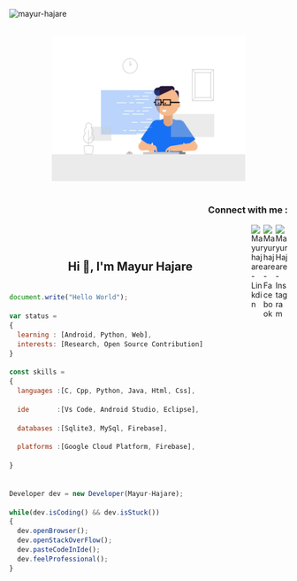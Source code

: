 <p align="left"> <img src="https://komarev.com/ghpvc/?username=mayur-hajare" alt="mayur-hajare" /> </p>
<p align="center">
<br><img src="https://github.com/mayur-hajare/mayur-hajare/blob/main/developer-dribbble.gif" width="350px"><br><br>
</p>
<h3 align="right">Connect with me :</h3>
<a href="https://instagram.com/mayur_hajare28">
  <img align="right" alt="Mayur Hajare - Instagram" width="22px" src="https://img.shields.io/badge/instagram-%23E4405F.svg?&style=for-the-badge&logo=instagram&logoColor=white"/>
</a>
<a href="https://www.facebook.com/mayur.hajare.102">
  <img align="right" alt="Mayur hajare - Facebook" width="22px" src="https://img.shields.io/badge/linkedin-%230077B5.svg?&style=for-the-badge&logo=linkedin&logoColor=white"/>
</a>
<a href="https://www.linkedin.com/in/mayur-hajare-6583611b3/">
  <img align="right" alt="Mayur hajare - Linkdin" width="22px" src="https://img.shields.io/badge/gmail-%23D14836.svg?&style=for-the-badge&logo=gmail&logoColor=white"/>
</a>
<br/>
<br/>
<h2 align="center">Hi 👋, I'm Mayur Hajare</h1>


```js

document.write("Hello World");

var status = 
{ 
  learning : [Android, Python, Web],
  interests: [Research, Open Source Contribution]
}

const skills = 
{
  languages :[C, Cpp, Python, Java, Html, Css],
  
  ide       :[Vs Code, Android Studio, Eclipse],
      
  databases :[Sqlite3, MySql, Firebase],
  
  platforms :[Google Cloud Platform, Firebase],
  
}


Developer dev = new Developer(Mayur-Hajare);

while(dev.isCoding() && dev.isStuck())  
{
  dev.openBrowser();
  dev.openStackOverFlow();
  dev.pasteCodeInIde();
  dev.feelProfessional();
}

```
</center>
